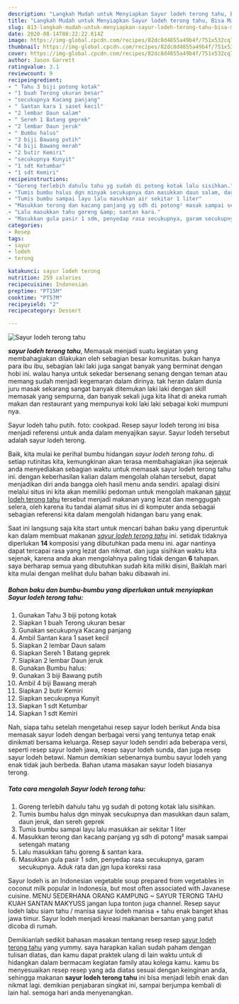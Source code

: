 ```yaml
---
description: "Langkah Mudah untuk Menyiapkan Sayur lodeh terong tahu, Bisa Manjain Lidah"
title: "Langkah Mudah untuk Menyiapkan Sayur lodeh terong tahu, Bisa Manjain Lidah"
slug: 813-langkah-mudah-untuk-menyiapkan-sayur-lodeh-terong-tahu-bisa-manjain-lidah
date: 2020-08-14T08:22:22.614Z
image: https://img-global.cpcdn.com/recipes/82dc8d4855a49b4f/751x532cq70/sayur-lodeh-terong-tahu-foto-resep-utama.jpg
thumbnail: https://img-global.cpcdn.com/recipes/82dc8d4855a49b4f/751x532cq70/sayur-lodeh-terong-tahu-foto-resep-utama.jpg
cover: https://img-global.cpcdn.com/recipes/82dc8d4855a49b4f/751x532cq70/sayur-lodeh-terong-tahu-foto-resep-utama.jpg
author: Jason Garrett
ratingvalue: 3.1
reviewcount: 9
recipeingredient:
- " Tahu 3 biji potong kotak"
- "1 buah Terong ukuran besar"
- "secukupnya Kacang panjang"
- " Santan kara 1 saset kecil"
- "2 lembar Daun salam"
- " Sereh 1 Batang geprek"
- "2 lembar Daun jeruk"
- " Bumbu halus"
- "3 biji Bawang putih"
- "4 biji Bawang merah"
- "2 butir Kemiri"
- "secukupnya Kunyit"
- "1 sdt Ketumbar"
- "1 sdt Kemiri"
recipeinstructions:
- "Goreng terlebih dahulu tahu yg sudah di potong kotak lalu sisihkan."
- "Tumis bumbu halus dgn minyak secukupnya dan masukkan daun salam, daun jeruk, dan sereh geprek"
- "Tumis bumbu sampai layu lalu masukkan air sekitar 1 liter"
- "Masukkan terong dan kacang panjang yg sdh di potong² masak sampai setengah matang"
- "Lalu masukkan tahu goreng &amp; santan kara."
- "Masukkan gula pasir 1 sdm, penyedap rasa secukupnya, garam secukupnya. Aduk rata dan jgn lupa koreksi rasa"
categories:
- Resep
tags:
- sayur
- lodeh
- terong

katakunci: sayur lodeh terong 
nutrition: 259 calories
recipecuisine: Indonesian
preptime: "PT15M"
cooktime: "PT57M"
recipeyield: "2"
recipecategory: Dessert

---
```



![Sayur lodeh terong tahu](https://img-global.cpcdn.com/recipes/82dc8d4855a49b4f/751x532cq70/sayur-lodeh-terong-tahu-foto-resep-utama.jpg)

<b><i>sayur lodeh terong tahu</i></b>, Memasak menjadi suatu kegiatan yang membahagiakan dilakukan oleh sebagian besar komunitas. bukan hanya para ibu ibu, sebagian laki laki juga sangat banyak yang berminat dengan hobi ini. walau hanya untuk sekedar bersenang senang dengan teman atau memang sudah menjadi kegemaran dalam dirinya. tak heran dalam dunia juru masak sekarang sangat banyak ditemukan laki laki dengan skill memasak yang sempurna, dan banyak sekali juga kita lihat di aneka rumah makan dan restaurant yang mempunyai koki laki laki sebagai koki mumpuni nya.

Sayur lodeh tahu putih. foto: cookpad. Resep sayur lodeh terong ini bisa menjadi referensi untuk anda dalam menyajikan sayur. Sayur lodeh tersebut adalah sayur lodeh terong.

Baik, kita mulai ke perihal bumbu hidangan <i>sayur lodeh terong tahu</i>. di setiap rutinitas kita, kemungkinan akan terasa membahagiakan jika sejenak anda menyediakan sebagian waktu untuk memasak sayur lodeh terong tahu ini. dengan keberhasilan kalian dalam mengolah olahan tersebut, dapat menjadikan diri anda bangga oleh hasil menu anda sendiri. apalagi disini melalui situs ini kita akan memiliki pedoman untuk mengolah makanan <u>sayur lodeh terong tahu</u> tersebut menjadi makanan yang lezat dan menggugah selera, oleh karena itu tandai alamat situs ini di komputer anda sebagai sebagian referensi kita dalam mengolah hidangan baru yang enak.


Saat ini langsung saja kita start untuk mencari bahan baku yang diperuntuk kan dalam membuat makanan <u><i>sayur lodeh terong tahu</i></u> ini. setidak tidaknya diperlukan <b>14</b> komposisi yang dibutuhkan pada menu ini. agar nantinya dapat tercapai rasa yang lezat dan nikmat. dan juga sisihkan waktu kita sejenak, karena anda akan mengolahnya paling tidak dengan <b>6</b> tahapan. saya berharap semua yang dibutuhkan sudah kita miliki disini, Baiklah mari kita mulai dengan melihat dulu bahan baku dibawah ini.

<!--inarticleads1-->

##### Bahan baku dan bumbu-bumbu yang diperlukan untuk menyiapkan Sayur lodeh terong tahu:

1. Gunakan  Tahu 3 biji potong kotak
1. Siapkan 1 buah Terong ukuran besar
1. Gunakan secukupnya Kacang panjang
1. Ambil  Santan kara 1 saset kecil
1. Siapkan 2 lembar Daun salam
1. Siapkan  Sereh 1 Batang geprek
1. Siapkan 2 lembar Daun jeruk
1. Gunakan  Bumbu halus:
1. Gunakan 3 biji Bawang putih
1. Ambil 4 biji Bawang merah
1. Siapkan 2 butir Kemiri
1. Siapkan secukupnya Kunyit
1. Siapkan 1 sdt Ketumbar
1. Siapkan 1 sdt Kemiri


Nah, siapa tahu setelah mengetahui resep sayur lodeh berikut Anda bisa memasak sayur lodeh dengan berbagai versi yang tentunya tetap enak dinikmati bersama keluarga. Resep sayur lodeh sendiri ada beberapa versi, seperti resep sayur lodeh jawa, resep sayur lodeh sunda, dan juga resep sayur lodeh betawi. Namun demikian sebenarnya bumbu sayur lodeh yang enak tidak jauh berbeda. Bahan utama masakan sayur lodeh biasanya terong. 

<!--inarticleads2-->

##### Tata cara mengolah Sayur lodeh terong tahu:

1. Goreng terlebih dahulu tahu yg sudah di potong kotak lalu sisihkan.
1. Tumis bumbu halus dgn minyak secukupnya dan masukkan daun salam, daun jeruk, dan sereh geprek
1. Tumis bumbu sampai layu lalu masukkan air sekitar 1 liter
1. Masukkan terong dan kacang panjang yg sdh di potong² masak sampai setengah matang
1. Lalu masukkan tahu goreng &amp; santan kara.
1. Masukkan gula pasir 1 sdm, penyedap rasa secukupnya, garam secukupnya. Aduk rata dan jgn lupa koreksi rasa


Sayur lodeh is an Indonesian vegetable soup prepared from vegetables in coconut milk popular in Indonesia, but most often associated with Javanese cuisine. MENU SEDERHANA ORANG KAMPUNG ~ SAYUR TERONG TAHU KUAH SANTAN MAKYUSS jangan lupa tonton juga channel. Resep sayur lodeh labu siam tahu / manisa sayur lodeh manisa + tahu enak banget khas jawa timur. Sayur lodeh menjadi kreasi makanan bersantan yang patut dicoba di rumah. 

Demikianlah sedikit bahasan masakan tentang resep resep <u>sayur lodeh terong tahu</u> yang yummy. saya harapkan kalian sudah paham dengan tulisan diatas, dan kamu dapat praktek ulang di lain waktu untuk di hidangkan dalam bermacam kegiatan family atau kolega kamu. kamu bs menyesuaikan resep resep yang ada diatas sesuai dengan keinginan anda, sehingga makanan <b>sayur lodeh terong tahu</b> ini bisa menjadi lebih enak dan nikmat lagi. demikian penjabaran singkat ini, sampai berjumpa kembali di lain hal. semoga hari anda menyenangkan.
